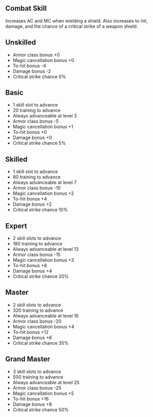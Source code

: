 ## Combat Skill

Increases AC and MC when wielding a shield. Also increases to-hit, damage, and the chance of a critical strike of a weapon shield.

## Unskilled

* Armor class bonus +0
* Magic cancellation bonus +0
* To-hit bonus -4
* Damage bonus -2
* Critical strike chance 0%

## Basic

* 1 skill slot to advance
* 20 training to advance
* Always advanceable at level 3
* Armor class bonus -5
* Magic cancellation bonus +1
* To-hit bonus +0
* Damage bonus +0
* Critical strike chance 5%

## Skilled

* 1 skill slot to advance
* 80 training to advance
* Always advanceable at level 7
* Armor class bonus -10
* Magic cancellation bonus +2
* To-hit bonus +4
* Damage bonus +2
* Critical strike chance 10%

## Expert

* 2 skill slots to advance
* 180 training to advance
* Always advanceable at level 13
* Armor class bonus -15
* Magic cancellation bonus +3
* To-hit bonus +8
* Damage bonus +4
* Critical strike chance 20%

## Master

* 2 skill slots to advance
* 320 training to advance
* Always advanceable at level 16
* Armor class bonus -20
* Magic cancellation bonus +4
* To-hit bonus +12
* Damage bonus +6
* Critical strike chance 35%

## Grand Master

* 3 skill slots to advance
* 500 training to advance
* Always advanceable at level 25
* Armor class bonus -25
* Magic cancellation bonus +5
* To-hit bonus +16
* Damage bonus +8
* Critical strike chance 50%
